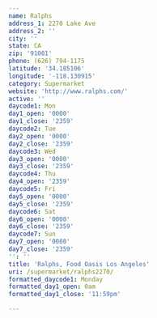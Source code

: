 ```yaml
---
name: Ralphs
address_1: 2270 Lake Ave
address_2: ''
city: ''
state: CA
zip: '91001'
phone: (626) 794-1175
latitude: '34.185106'
longitude: '-118.130915'
category: Supermarket
website: 'http://www.ralphs.com/'
active: ''
daycode1: Mon
day1_open: '0000'
day1_close: '2359'
daycode2: Tue
day2_open: '0000'
day2_close: '2359'
daycode3: Wed
day3_open: '0000'
day3_close: '2359'
daycode4: Thu
day4_open: '2359'
daycode5: Fri
day5_open: '0000'
day5_close: '2359'
daycode6: Sat
day6_open: '0000'
day6_close: '2359'
daycode7: Sun
day7_open: '0000'
day7_close: '2359'
'': ''
title: 'Ralphs, Food Oasis Los Angeles'
uri: /supermarket/ralphs2270/
formatted_daycode1: Monday
formatted_day1_open: 0am
formatted_day1_close: '11:59pm'

---
```

